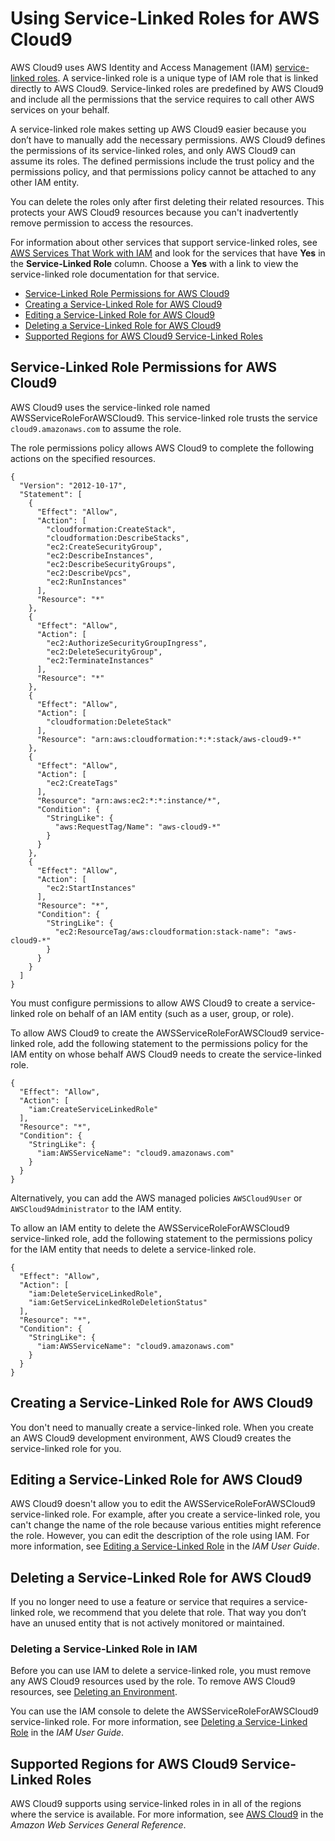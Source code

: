 # Using Service\-Linked Roles for AWS Cloud9<a name="using-service-linked-roles"></a>

AWS Cloud9 uses AWS Identity and Access Management \(IAM\) [service\-linked roles](https://docs.aws.amazon.com/IAM/latest/UserGuide/id_roles_terms-and-concepts.html)\. A service\-linked role is a unique type of IAM role that is linked directly to AWS Cloud9\. Service\-linked roles are predefined by AWS Cloud9 and include all the permissions that the service requires to call other AWS services on your behalf\.

A service\-linked role makes setting up AWS Cloud9 easier because you don’t have to manually add the necessary permissions\. AWS Cloud9 defines the permissions of its service\-linked roles, and only AWS Cloud9 can assume its roles\. The defined permissions include the trust policy and the permissions policy, and that permissions policy cannot be attached to any other IAM entity\.

You can delete the roles only after first deleting their related resources\. This protects your AWS Cloud9 resources because you can't inadvertently remove permission to access the resources\.

For information about other services that support service\-linked roles, see [AWS Services That Work with IAM](https://docs.aws.amazon.com/IAM/latest/UserGuide/reference_aws-services-that-work-with-iam.html) and look for the services that have **Yes** in the **Service\-Linked Role** column\. Choose a **Yes** with a link to view the service\-linked role documentation for that service\.
+  [Service\-Linked Role Permissions for AWS Cloud9](#service-linked-role-permissions) 
+  [Creating a Service\-Linked Role for AWS Cloud9](#create-service-linked-role) 
+  [Editing a Service\-Linked Role for AWS Cloud9](#edit-service-linked-role) 
+  [Deleting a Service\-Linked Role for AWS Cloud9](#delete-service-linked-role) 
+  [Supported Regions for AWS Cloud9 Service\-Linked Roles](#slr-regions) 

## Service\-Linked Role Permissions for AWS Cloud9<a name="service-linked-role-permissions"></a>

AWS Cloud9 uses the service\-linked role named AWSServiceRoleForAWSCloud9\. This service\-linked role trusts the service `cloud9.amazonaws.com` to assume the role\.

The role permissions policy allows AWS Cloud9 to complete the following actions on the specified resources\.

```
{
  "Version": "2012-10-17",
  "Statement": [
    {
      "Effect": "Allow",
      "Action": [
        "cloudformation:CreateStack",
        "cloudformation:DescribeStacks",
        "ec2:CreateSecurityGroup",
        "ec2:DescribeInstances",
        "ec2:DescribeSecurityGroups",
        "ec2:DescribeVpcs",
        "ec2:RunInstances"
      ],
      "Resource": "*"
    },
    {
      "Effect": "Allow",
      "Action": [
        "ec2:AuthorizeSecurityGroupIngress",
        "ec2:DeleteSecurityGroup",
        "ec2:TerminateInstances"
      ],
      "Resource": "*"
    },
    {
      "Effect": "Allow",
      "Action": [
        "cloudformation:DeleteStack"
      ],
      "Resource": "arn:aws:cloudformation:*:*:stack/aws-cloud9-*"
    },
    {
      "Effect": "Allow",
      "Action": [
        "ec2:CreateTags"
      ],
      "Resource": "arn:aws:ec2:*:*:instance/*",
      "Condition": {
        "StringLike": {
          "aws:RequestTag/Name": "aws-cloud9-*"
        }
      }
    },
    {
      "Effect": "Allow",
      "Action": [
        "ec2:StartInstances"
      ],
      "Resource": "*",
      "Condition": {
        "StringLike": {
          "ec2:ResourceTag/aws:cloudformation:stack-name": "aws-cloud9-*"
        }
      }
    }
  ]
}
```

You must configure permissions to allow AWS Cloud9 to create a service\-linked role on behalf of an IAM entity \(such as a user, group, or role\)\.

To allow AWS Cloud9 to create the AWSServiceRoleForAWSCloud9 service\-linked role, add the following statement to the permissions policy for the IAM entity on whose behalf AWS Cloud9 needs to create the service\-linked role\.

```
{
  "Effect": "Allow",
  "Action": [
    "iam:CreateServiceLinkedRole"
  ],
  "Resource": "*",
  "Condition": {
    "StringLike": {
      "iam:AWSServiceName": "cloud9.amazonaws.com"
    }
  }
}
```

Alternatively, you can add the AWS managed policies `AWSCloud9User` or `AWSCloud9Administrator` to the IAM entity\.

To allow an IAM entity to delete the AWSServiceRoleForAWSCloud9 service\-linked role, add the following statement to the permissions policy for the IAM entity that needs to delete a service\-linked role\.

```
{
  "Effect": "Allow",
  "Action": [
    "iam:DeleteServiceLinkedRole",
    "iam:GetServiceLinkedRoleDeletionStatus"
  ],
  "Resource": "*",
  "Condition": {
    "StringLike": {
      "iam:AWSServiceName": "cloud9.amazonaws.com"
    }
  }
}
```

## Creating a Service\-Linked Role for AWS Cloud9<a name="create-service-linked-role"></a>

You don't need to manually create a service\-linked role\. When you create an AWS Cloud9 development environment, AWS Cloud9 creates the service\-linked role for you\.

## Editing a Service\-Linked Role for AWS Cloud9<a name="edit-service-linked-role"></a>

AWS Cloud9 doesn't allow you to edit the AWSServiceRoleForAWSCloud9 service\-linked role\. For example, after you create a service\-linked role, you can't change the name of the role because various entities might reference the role\. However, you can edit the description of the role using IAM\. For more information, see [Editing a Service\-Linked Role](https://docs.aws.amazon.com/IAM/latest/UserGuide/using-service-linked-roles.html#edit-service-linked-role) in the *IAM User Guide*\.

## Deleting a Service\-Linked Role for AWS Cloud9<a name="delete-service-linked-role"></a>

If you no longer need to use a feature or service that requires a service\-linked role, we recommend that you delete that role\. That way you don’t have an unused entity that is not actively monitored or maintained\.

### Deleting a Service\-Linked Role in IAM<a name="delete-service-linked-role-service-console"></a>

Before you can use IAM to delete a service\-linked role, you must remove any AWS Cloud9 resources used by the role\. To remove AWS Cloud9 resources, see [Deleting an Environment](delete-environment.md)\.

You can use the IAM console to delete the AWSServiceRoleForAWSCloud9 service\-linked role\. For more information, see [Deleting a Service\-Linked Role](https://docs.aws.amazon.com/IAM/latest/UserGuide/using-service-linked-roles.html#delete-service-linked-role) in the *IAM User Guide*\.

## Supported Regions for AWS Cloud9 Service\-Linked Roles<a name="slr-regions"></a>

AWS Cloud9 supports using service\-linked roles in in all of the regions where the service is available\. For more information, see [AWS Cloud9](https://docs.aws.amazon.com/general/latest/gr/rande.html#cloud9_region) in the *Amazon Web Services General Reference*\.